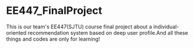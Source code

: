# EE447_FinalProject
This is our team's EE447(SJTU) course final project about a individual-oriented recommendation system based on deep user profile.And all these things and codes are only for learning!
